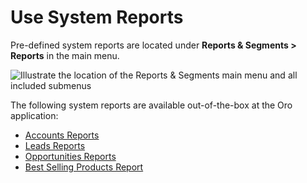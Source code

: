 <a id="user-guide-business-intelligence-reports-use-system-reports"></a>

# Use System Reports

Pre-defined system reports are located under **Reports & Segments > Reports** in the main menu.

![Illustrate the location of the Reports & Segments main menu and all included submenus](user/img/reports/system_reports_1.png)

The following system reports are available out-of-the-box at the Oro application:

* [Accounts Reports](accounts-reports.md)
* [Leads Reports](leads-reports.md)
* [Opportunities Reports](opportunities-reports.md)
* [Best Selling Products Report](reports-bestselling.md)

<!-- fa-bars = fa-navicon -->
<!-- Ic Tiles is used as Set As Default in saved views, and as tiles in display layout options -->
<!-- IcPencil refers to Rename in Commerce and Inline Editing in CRM -->
<!-- Check mark in the square. -->
<!-- SortDesc is also used as drop-down arrow -->
